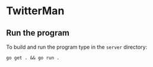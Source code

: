 # TwitterMan

## Run the program

To build and run the program type in the ```server``` directory:

```
go get . && go run .
```
